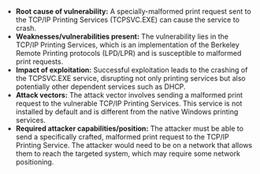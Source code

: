 - **Root cause of vulnerability:** A specially-malformed print request sent to the TCP/IP Printing Services (TCPSVC.EXE) can cause the service to crash.
- **Weaknesses/vulnerabilities present:** The vulnerability lies in the TCP/IP Printing Services, which is an implementation of the Berkeley Remote Printing protocols (LPD/LPR) and is susceptible to malformed print requests.
- **Impact of exploitation:** Successful exploitation leads to the crashing of the TCPSVC.EXE service, disrupting not only printing services but also potentially other dependent services such as DHCP.
- **Attack vectors:** The attack vector involves sending a malformed print request to the vulnerable TCP/IP Printing Services. This service is not installed by default and is different from the native Windows printing services.
- **Required attacker capabilities/position:** The attacker must be able to send a specifically crafted, malformed print request to the TCP/IP Printing Service. The attacker would need to be on a network that allows them to reach the targeted system, which may require some network positioning.